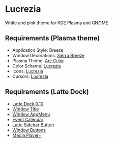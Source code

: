 # Lucrezia

White and pink theme for KDE Plasma and GNOME

## Requirements (Plasma theme)

- Application Style: Breeze
- Window Decorations: [Sierra Breeze](https://github.com/ishovkun/SierraBreeze)
- Plasma Theme: [Arc Color](https://store.kde.org/p/1167639/)
- Color Scheme: [Lucrezia](https://store.kde.org/p/1440313/)
- Icons: [Lucrezia](https://store.kde.org/p/1434696/)
- Cursors: [Lucrezia](https://store.kde.org/p/1434696/)

## Requirements (Latte Dock)

- [Latte Dock 0.10](https://github.com/KDE/latte-dock)
- [Window Title](https://store.kde.org/p/1274218/)
- [Window AppMenu](https://store.kde.org/p/1274975/)
- [Event Calendar](https://store.kde.org/p/998901/)
- [Latte Sidebar Button](https://store.kde.org/p/1365044/)
- [Window Buttons](https://store.kde.org/p/1272871/)
- [Media Player+](https://store.kde.org/p/1317639)
